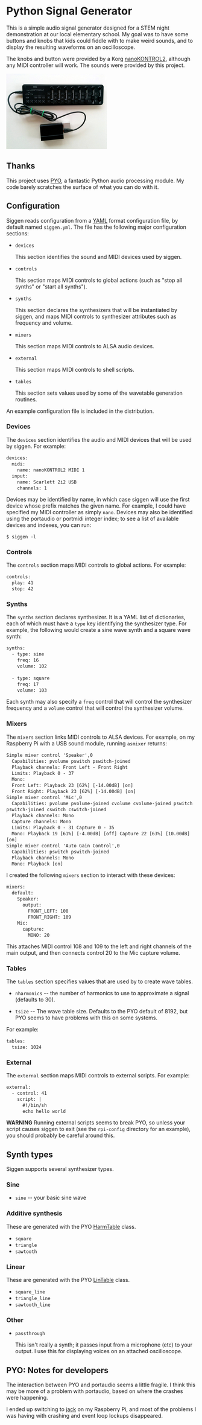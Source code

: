 # Python Signal Generator

This is a simple audio signal generator designed for a STEM night
demonstration at our local elementary school.  My goal was to have
some buttons and knobs that kids could fiddle with to make weird
sounds, and to display the resulting waveforms on an oscilloscope.

The knobs and button were provided by a Korg [nanoKONTROL2][],
although any MIDI controller will work. The sounds were provided by
this project.

[nanokontrol2]: http://www.korg.com/us/products/controllers/nanokontrol2/

![A picture of my project](rpi-synth-small.jpg)

## Thanks

This project uses [PYO][], a fantastic Python audio processing module.
My code barely scratches the surface of what you can do with it.

[pyo]: http://ajaxsoundstudio.com/software/pyo/

## Configuration

Siggen reads configuration from a [YAML][] format configuration file,
by default named `siggen.yml`.  The file has the following major
configuration sections:

[YAML]: http://www.yaml.org/

- `devices`

  This section identifies the sound and MIDI devices used by siggen.

- `controls`

  This section maps MIDI controls to global actions (such as "stop all
  synths" or "start all synths").

- `synths`

  This section declares the synthesizers that will be instantiated by
  siggen, and maps MIDI controls to synthesizer attributes such as
  frequency and volume.

- `mixers`

  This section maps MIDI controls to ALSA audio devices.

- `external`

  This section maps MIDI controls to shell scripts.

- `tables`

  This section sets values used by some of the wavetable generation
  routines.

An example configuration file is included in the distribution.

### Devices

The `devices` section identifies the audio and MIDI devices that will
be used by siggen.  For example:

    devices:
      midi:
        name: nanoKONTROL2 MIDI 1
      input:
        name: Scarlett 2i2 USB
        channels: 1

Devices may be identified by name, in which case siggen will use the
first device whose prefix matches the given name.  For example, I
could have specified my MIDI controller as simply `nano`.  Devices may
also be identified using the portaudio or portmidi integer index; to
see a list of available devices and indexes, you can run:

    $ siggen -l

### Controls

The `controls` section maps MIDI controls to global actions.  For
example:

    controls:
      play: 41
      stop: 42

### Synths

The `synths` section declares synthesizer.  It is a YAML list of
dictionaries, each of which must have a `type` key identifying the
synthesizer type.  For example, the following would create a sine wave
synth and a square wave synth:

    synths:
      - type: sine
        freq: 16
        volume: 102

      - type: square
        freq: 17
        volume: 103

Each synth may also specify a `freq` control that will control the
synthesizer frequency and a `volume` control that will control the
synthesizer volume.

### Mixers

The `mixers` section links MIDI controls to ALSA devices.  For
example, on my Raspberry Pi with a USB sound module, running `asmixer`
returns:

    Simple mixer control 'Speaker',0
      Capabilities: pvolume pswitch pswitch-joined
      Playback channels: Front Left - Front Right
      Limits: Playback 0 - 37
      Mono:
      Front Left: Playback 23 [62%] [-14.00dB] [on]
      Front Right: Playback 23 [62%] [-14.00dB] [on]
    Simple mixer control 'Mic',0
      Capabilities: pvolume pvolume-joined cvolume cvolume-joined pswitch pswitch-joined cswitch cswitch-joined
      Playback channels: Mono
      Capture channels: Mono
      Limits: Playback 0 - 31 Capture 0 - 35
      Mono: Playback 19 [61%] [-4.00dB] [off] Capture 22 [63%] [10.00dB] [on]
    Simple mixer control 'Auto Gain Control',0
      Capabilities: pswitch pswitch-joined
      Playback channels: Mono
      Mono: Playback [on]

I created the following `mixers` section to interact with these
devices:

    mixers:
      default:
        Speaker:
          output:
            FRONT_LEFT: 108
            FRONT_RIGHT: 109
        Mic:
          capture:
            MONO: 20

This attaches MIDI control 108 and 109 to the left and right channels
of the main output, and then connects control 20 to the Mic capture
volume.

### Tables

The `tables` section specifies values that are used by to create wave
tables.

- `nharmonics` -- the number of harmonics to use to approximate a
  signal (defaults to 30).

- `tsize` -- The wave table size.  Defaults to the PYO default of
  8192, but PYO seems to have problems with this on some systems.

For example:

    tables:
      tsize: 1024

### External

The `external` section maps MIDI controls to external scripts.  For
example:

    external:
      - control: 41
        script: |
          #!/bin/sh
          echo hello world

**WARNING** Running external scripts seems to break PYO, so unless
your script causes siggen to exit (see the `rpi-config` directory for
an example), you should probably be careful around this.

## Synth types

Siggen supports several synthesizer types.

### Sine

- `sine` -- your basic sine wave

### Additive synthesis

These are generated with the PYO [HarmTable][] class.

- `square`
- `triangle`
- `sawtooth`

### Linear

These are generated with the PYO [LinTable][] class.

- `square_line`
- `triangle_line`
- `sawtooth_line`

### Other

- `passthrough`

  This isn't really a synth; it passes input from a microphone (etc)
  to your output.  I use this for displaying voices on an attached
  oscilloscope.

[lintable]: http://ajaxsoundstudio.com/pyodoc/api/classes/tables.html#lintable
[harmtable]: http://ajaxsoundstudio.com/pyodoc/api/classes/tables.html#harmtable

## PYO: Notes for developers

The interaction between PYO and portaudio seems a little fragile.  I
think this may be more of a problem with portaudio, based on where the
crashes were happening.

I ended up switching to [jack][] on my Raspberry Pi, and most of the
problems I was having with crashing and event loop lockups
disappeared.

[jack]: http://www.jackaudio.org/

